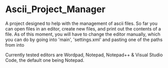 # Ascii_Project_Manager
A project designed to help with the management of ascii files. 
So far you can open files in an editor, create new files, and print out the contents of a file.
As of this moment, you will have to change the editor manually, which you can do by going into 'main', 'settings.xml' and pasting one of the paths from <editors> into <settings editor="INPUT PATH HERE">

Currently tested editors are Wordpad, Notepad, Notepad++ & Visual Studio Code, the default one being Notepad.
